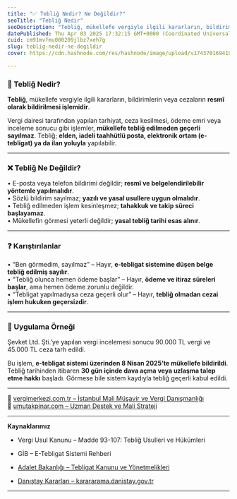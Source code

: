 ```yaml
---
title: "✅ Tebliğ Nedir? Ne Değildir?"
seoTitle: "Tebliğ Nedir"
seoDescription: "Tebliğ, mükellefe vergiyle ilgili kararların, bildirimlerin veya cezaların resmî olarak bildirilmesi işlemidir."
datePublished: Thu Apr 03 2025 17:32:15 GMT+0000 (Coordinated Universal Time)
cuid: cm91mvfmu000209jlbz7xeh7g
slug: teblig-nedir-ne-degildir
cover: https://cdn.hashnode.com/res/hashnode/image/upload/v1743701694190/4cb5187f-3bc2-4ba6-a186-177c5f23665c.webp

---
```


### 🔹 Tebliğ Nedir?

**Tebliğ**, mükellefe vergiyle ilgili kararların, bildirimlerin veya cezaların **resmî olarak bildirilmesi işlemidir**.

Vergi dairesi tarafından yapılan tarhiyat, ceza kesilmesi, ödeme emri veya inceleme sonucu gibi işlemler, **mükellefe tebliğ edilmeden geçerli sayılmaz**. Tebliğ; **elden, iadeli taahhütlü posta, elektronik ortam (e-tebligat) ya da ilan yoluyla** yapılabilir.

---

### ❌ Tebliğ Ne Değildir?

• E-posta veya telefon bildirimi değildir; **resmî ve belgelendirilebilir yöntemle yapılmalıdır**.  
• Sözlü bildirim sayılmaz; **yazılı ve yasal usullere uygun olmalıdır**.  
• Tebliğ edilmeden işlem kesinleşmez; **tahakkuk ve takip süreci başlayamaz**.  
• Mükellefin görmesi yeterli değildir; **yasal tebliğ tarihi esas alınır**.

---

### ❓ Karıştırılanlar

• “Ben görmedim, sayılmaz” – Hayır, **e-tebligat sistemine düşen belge tebliğ edilmiş sayılır**.  
• “Tebliğ olunca hemen ödeme başlar” – Hayır, **ödeme ve itiraz süreleri başlar**, ama hemen ödeme zorunlu değildir.  
• “Tebligat yapılmadıysa ceza geçerli olur” – Hayır, **tebliğ olmadan cezai işlem hukuken geçersizdir**.

---

### 🧠 Uygulama Örneği

Şevket Ltd. Şti.’ye yapılan vergi incelemesi sonucu 90.000 TL vergi ve 45.000 TL ceza tarh edildi.

Bu işlem, **e-tebligat sistemi üzerinden 8 Nisan 2025’te mükellefe bildirildi**. Tebliğ tarihinden itibaren **30 gün içinde dava açma veya uzlaşma talep etme hakkı** başladı. Görmese bile sistem kaydıyla tebliğ geçerli kabul edildi.

---

📎 [vergimerkezi.com.tr – İstanbul Mali Müşavir ve Vergi Danışmanlığı](https://vergimerkezi.com.tr)  
📎 [umutakpinar.com – Uzman Destek ve Mali Strateji](https://umutakpinar.com)

---

**Kaynaklarımız**

* Vergi Usul Kanunu – Madde 93-107: Tebliğ Usulleri ve Hükümleri
    
* GİB – E-Tebligat Sistemi Rehberi
    
* [Adalet Bakanlığı – Tebligat Kanunu ve Yönetmelikleri](https://www.mevzuat.gov.tr/)
    
* [Danıştay Kararları – karararama.danistay.gov.tr](https://karararama.danistay.gov.tr/)
    

---